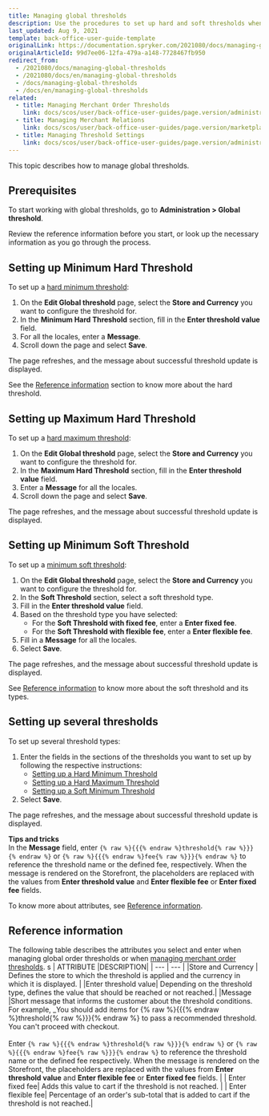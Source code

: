 ```yaml
---
title: Managing global thresholds
description: Use the procedures to set up hard and soft thresholds when working with global thresholds in the Back Office.
last_updated: Aug 9, 2021
template: back-office-user-guide-template
originalLink: https://documentation.spryker.com/2021080/docs/managing-global-thresholds
originalArticleId: 99d7ee06-12fa-479a-a148-7728467fb950
redirect_from:
  - /2021080/docs/managing-global-thresholds
  - /2021080/docs/en/managing-global-thresholds
  - /docs/managing-global-thresholds
  - /docs/en/managing-global-thresholds
related:
  - title: Managing Merchant Order Thresholds
    link: docs/scos/user/back-office-user-guides/page.version/administration/thresholds/managing-merchant-order-thresholds.html
  - title: Managing Merchant Relations
    link: docs/scos/user/back-office-user-guides/page.version/marketplace/merchants-and-merchant-relations/managing-merchant-relations.html
  - title: Managing Threshold Settings
    link: docs/scos/user/back-office-user-guides/page.version/administration/thresholds/managing-threshold-settings.html
---
```


This topic describes how to manage global thresholds.

## Prerequisites
To start working with global thresholds, go to **Administration&nbsp;<span aria-label="and then">></span> Global threshold**.

Review the reference information before you start, or look up the necessary information as you go through the process.

## Setting up Minimum Hard Threshold

To set up a [hard minimum threshold](/docs/scos/user/features/{{page.version}}/checkout-feature-overview/order-thresholds-overview.html#hard-minimum-threshold):
1. On the **Edit Global threshold** page, select the **Store and Currency** you want to configure the threshold for.
2. In the **Minimum Hard Threshold** section, fill in the **Enter threshold value** field.
3. For all the locales, enter a **Message**.
4. Scroll down the page and select **Save**.

The page refreshes, and the message about successful threshold update is displayed.

See the [Reference information](#reference-information) section to know more about the hard threshold.

## Setting up Maximum Hard Threshold

To set up a [hard maximum threshold](/docs/scos/user/features/{{page.version}}/checkout-feature-overview/order-thresholds-overview.html#hard-maximum-threshold):

1. On the **Edit Global threshold** page, select the **Store and Currency** you want to configure the threshold for.
2. In the **Maximum Hard Threshold** section, fill in the **Enter threshold value** field.
3. Enter a **Message** for all the locales.
4. Scroll down the page and select **Save**.

The page refreshes, and the message about successful threshold update is displayed.

## Setting up Minimum Soft Threshold

To set up a [minimum soft threshold](/docs/scos/user/features/{{page.version}}/checkout-feature-overview/order-thresholds-overview.html#soft-minimum-threshold):
1. On the **Edit Global threshold** page, select the **Store and Currency** you want to configure the threshold for.
2. In the **Soft Threshold** section, select a soft threshold type.
3. Fill in the **Enter threshold value** field.
4. Based on the threshold type you have selected:
   * For the **Soft Threshold with fixed fee**, enter a **Enter fixed fee**.
   * For the **Soft Threshold with flexible fee**, enter a **Enter flexible fee**.
5. Fill in a **Message** for all the locales.
6. Select **Save**.

The page refreshes, and the message about successful threshold update is displayed.

See  [Reference information](#reference-information) to know more about the soft threshold and its types.

## Setting up several thresholds

To set up several threshold types:
1. Enter the fields in the sections of the thresholds you want to set up by following the respective instructions:
    * [Setting up a Hard Minimum Threshold](#setting-up-minimum-hard-threshold)
    * [Setting up a Hard Maximum Threshold](#setting-up-maximum-hard-threshold)
    * [Setting up a Soft Minimum Threshold](#setting-up-minimum-soft-threshold)
2. Select **Save**.

The page refreshes, and the message about successful threshold update is displayed.

**Tips and tricks**
<br>In the **Message** field, enter `{% raw %}{{{% endraw %}threshold{% raw %}}}{% endraw %}` or `{% raw %}{{{% endraw %}fee{% raw %}}}{% endraw %}` to reference the threshold name or the defined fee, respectively. When the message is rendered on the Storefront, the placeholders are replaced with the values from **Enter threshold value** and **Enter flexible fee** or **Enter fixed fee** fields.

To know more about attributes, see [Reference information](#reference-information).

## Reference information

The following table describes the attributes you select and enter when managing global order thresholds or when [managing merchant order thresholds](/docs/scos/user/back-office-user-guides/{{page.version}}/administration/thresholds/managing-merchant-order-thresholds.html).
s
| ATTRIBUTE |DESCRIPTION|
| --- | --- |
|Store and Currency | Defines the store to which the threshold is applied and the currency in which it is displayed. |
|Enter threshold value| Depending on the threshold type, defines the value that should be reached or not reached.|
|Message |Short message that informs the customer about the threshold conditions. For example, _You should add items for {% raw %}{{{% endraw %}threshold{% raw %}}}{% endraw %} to pass a recommended threshold. You can't proceed with checkout. <br><br> Enter `{% raw %}{{{% endraw %}threshold{% raw %}}}{% endraw %}` or `{% raw %}{{{% endraw %}fee{% raw %}}}{% endraw %}` to reference the threshold name or the defined fee respectively. When the message is rendered on the Storefront, the placeholders are replaced with the values from **Enter threshold value** and **Enter flexible fee** or **Enter fixed fee** fields. |
| Enter fixed fee| Adds this value to cart if the threshold is not reached. |
| Enter flexible fee| Percentage of an order's sub-total that is added to cart if the threshold is not reached.|
